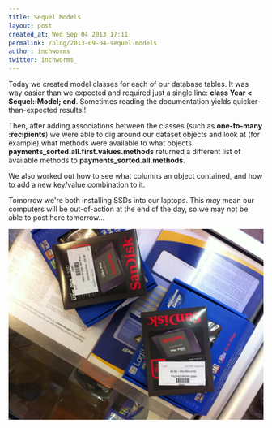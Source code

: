```yaml
---
title: Sequel Models
layout: post
created_at: Wed Sep 04 2013 17:11
permalink: /blog/2013-09-04-sequel-models
author: inchworms
twitter: inchworms_
---
```


Today we created model classes for each of our database tables. It was way easier than we expected and required just a single line: **class Year < Sequel::Model; end**. Sometimes reading the documentation yields quicker-than-expected results!!

Then, after adding associations between the classes (such as **one-to-many :recipients**) we were able to dig around our dataset objects and look at (for example) what methods were available to what objects. **payments_sorted.all.first.values.methods** returned a different list of available methods to **payments_sorted.all.methods**.

We also worked out how to see what columns an object contained, and how to add a new key/value combination to it. 

Tomorrow we're both installing SSDs into our laptops. This *may* mean our computers will be out-of-action at the end of the day, so we may not be able to post here tomorrow...

![ssd](/images/ssd.jpg)

